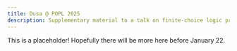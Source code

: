 ```yaml
---
title: Dusa @ POPL 2025
description: Supplementary material to a talk on finite-choice logic programming and Dusa at the Principles of Programming Language conference in January 2025.
---
```


This is a placeholder! Hopefully there will be more here before January 22.
